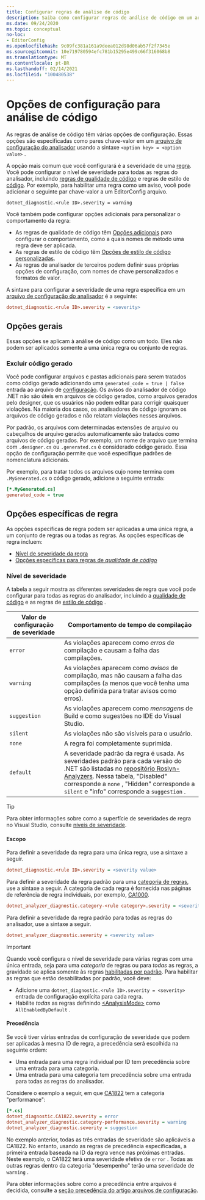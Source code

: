 ```yaml
---
title: Configurar regras de análise de código
description: Saiba como configurar regras de análise de código em um arquivo de configuração do Analyzer.
ms.date: 09/24/2020
ms.topic: conceptual
no-loc:
- EditorConfig
ms.openlocfilehash: 9c09fc381a161a9deea012d98d06ab57f2f7345e
ms.sourcegitcommit: 10e719780594efc781b15295e499c66f316068b8
ms.translationtype: MT
ms.contentlocale: pt-BR
ms.lasthandoff: 02/14/2021
ms.locfileid: "100480538"
---
```

# <a name="configuration-options-for-code-analysis"></a>Opções de configuração para análise de código

As regras de análise de código têm várias opções de configuração. Essas opções são especificadas como pares chave-valor em um [arquivo de configuração do analisador](configuration-files.md) usando a sintaxe `<option key> = <option value>` .

A opção mais comum que você configurará é a severidade de uma [regra](#severity-level). Você pode configurar o nível de severidade para todas as regras do analisador, incluindo [regras de qualidade de código](quality-rules/index.md) e regras de estilo de [código](style-rules/index.md). Por exemplo, para habilitar uma regra como um aviso, você pode adicionar o seguinte par chave-valor a um EditorConfig arquivo.

`dotnet_diagnostic.<rule ID>.severity = warning`

Você também pode configurar opções adicionais para personalizar o comportamento da regra:

- As regras de qualidade de código têm [Opções adicionais](code-quality-rule-options.md) para configurar o comportamento, como a quais nomes de método uma regra deve ser aplicada.
- As regras de estilo de código têm [Opções de estilo de código personalizadas](code-style-rule-options.md).
- As regras de analisador de terceiros podem definir suas próprias opções de configuração, com nomes de chave personalizados e formatos de valor.

A sintaxe para configurar a severidade de uma regra específica em um [arquivo de configuração do analisador](configuration-files.md) é a seguinte:

```ini
dotnet_diagnostic.<rule ID>.severity = <severity>
```

## <a name="general-options"></a>Opções gerais

Essas opções se aplicam à análise de código como um todo. Eles não podem ser aplicados somente a uma única regra ou conjunto de regras.

### <a name="exclude-generated-code"></a>Excluir código gerado

Você pode configurar arquivos e pastas adicionais para serem tratados como código gerado adicionando uma `generated_code = true | false` entrada ao arquivo de [configuração](configuration-files.md). Os avisos do analisador de código .NET não são úteis em arquivos de código gerados, como arquivos gerados pelo designer, que os usuários não podem editar para corrigir quaisquer violações. Na maioria dos casos, os analisadores de código ignoram os arquivos de código gerados e não relatam violações nesses arquivos.

Por padrão, os arquivos com determinadas extensões de arquivo ou cabeçalhos de arquivo gerados automaticamente são tratados como arquivos de código gerados. Por exemplo, um nome de arquivo que termina com `.designer.cs` ou `.generated.cs` é considerado código gerado. Essa opção de configuração permite que você especifique padrões de nomenclatura adicionais.

Por exemplo, para tratar todos os arquivos cujo nome termina com `.MyGenerated.cs` o código gerado, adicione a seguinte entrada:

```ini
[*.MyGenerated.cs]
generated_code = true
```

## <a name="rule-specific-options"></a>Opções específicas de regra

As opções específicas de regra podem ser aplicadas a uma única regra, a um conjunto de regras ou a todas as regras. As opções específicas de regra incluem:

- [Nível de severidade da regra](#severity-level)
- [Opções específicas para regras de *qualidade de código*](code-quality-rule-options.md)

### <a name="severity-level"></a>Nível de severidade

A tabela a seguir mostra as diferentes severidades de regra que você pode configurar para todas as regras do analisador, incluindo a [qualidade de código](quality-rules/index.md) e as regras de [estilo de código](style-rules/index.md) .

| Valor de configuração de severidade | Comportamento de tempo de compilação |
|-|-|
| `error` | As violações aparecem como *erros* de compilação e causam a falha das compilações.|
| `warning` | As violações aparecem como *avisos* de compilação, mas não causam a falha das compilações (a menos que você tenha uma opção definida para tratar avisos como erros). |
| `suggestion` | As violações aparecem como *mensagens* de Build e como sugestões no IDE do Visual Studio. |
| `silent` | As violações não são visíveis para o usuário. |
| `none` | A regra foi completamente suprimida. |
| `default` | A severidade padrão da regra é usada. As severidades padrão para cada versão do .NET são listadas no [repositório Roslyn-Analyzers](https://github.com/dotnet/roslyn-analyzers/blob/master/src/NetAnalyzers/Core/AnalyzerReleases.Shipped.md). Nessa tabela, "Disabled" corresponde a `none` , "Hidden" corresponde a `silent` e "info" corresponde a `suggestion` . |

> [!TIP]
> Para obter informações sobre como a superfície de severidades de regra no Visual Studio, consulte [níveis de severidade](/visualstudio/ide/editorconfig-language-conventions#severity-levels).

#### <a name="scope"></a>Escopo

Para definir a severidade da regra para uma única regra, use a sintaxe a seguir.

```ini
dotnet_diagnostic.<rule ID>.severity = <severity value>
```

Para definir a severidade da regra padrão para uma [categoria de regras](categories.md), use a sintaxe a seguir. A categoria de cada regra é fornecida nas páginas de referência de regra individuais, por exemplo, [CA1000](quality-rules/ca1000.md).

```ini
dotnet_analyzer_diagnostic.category-<rule category>.severity = <severity value>
```

Para definir a severidade da regra padrão para todas as regras do analisador, use a sintaxe a seguir.

```ini
dotnet_analyzer_diagnostic.severity = <severity value>
```

> [!IMPORTANT]
> Quando você configura o nível de severidade para várias regras com uma única entrada, seja para uma *categoria* de regras ou para *todas* as regras, a gravidade se aplica somente às regras [habilitadas por padrão](https://github.com/dotnet/roslyn-analyzers/blob/master/src/NetAnalyzers/Core/AnalyzerReleases.Shipped.md). Para habilitar as regras que estão desabilitadas por padrão, você deve:
>
> - Adicione uma `dotnet_diagnostic.<rule ID>.severity = <severity>` entrada de configuração explícita para cada regra.
> - Habilite *todas* as regras definindo [\<AnalysisMode>](../../core/project-sdk/msbuild-props.md#analysismode) como `AllEnabledByDefault` .

#### <a name="precedence"></a>Precedência

Se você tiver várias entradas de configuração de severidade que podem ser aplicadas à mesma ID de regra, a precedência será escolhida na seguinte ordem:

- Uma entrada para uma regra individual por ID tem precedência sobre uma entrada para uma categoria.
- Uma entrada para uma categoria tem precedência sobre uma entrada para todas as regras do analisador.

Considere o exemplo a seguir, em que [CA1822](/visualstudio/code-quality/ca1822) tem a categoria "performance":

```ini
[*.cs]
dotnet_diagnostic.CA1822.severity = error
dotnet_analyzer_diagnostic.category-performance.severity = warning
dotnet_analyzer_diagnostic.severity = suggestion
```

No exemplo anterior, todas as três entradas de severidade são aplicáveis a CA1822. No entanto, usando as regras de precedência especificadas, a primeira entrada baseada na ID da regra vence nas próximas entradas. Neste exemplo, o CA1822 terá uma severidade efetiva de `error` . Todas as outras regras dentro da categoria "desempenho" terão uma severidade de `warning` .

Para obter informações sobre como a precedência entre arquivos é decidida, consulte a [seção precedência do artigo arquivos de configuração](configuration-files.md#precedence).
